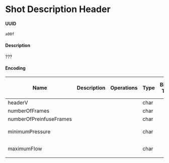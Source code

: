 # Shot Description Header

#### UUID

`a00f`

#### Description

???

#### Encoding

| Name                    | Description | Operations | Type | Binary Type | Parsed Type | How to Parse  |
| ----------------------- | ----------- | ---------- | ---- | ----------- | ----------- | ------------- |
| headerV                 |             |            | char |             | number      |               |
| numberOfFrames          |             |            | char |             | number      |               |
| numberOfPreinfuseFrames |             |            | char |             | number      |               |
| minimumPressure         |             |            | char |             | number      | `v => v / 16` |
| maximumFlow             |             |            | char |             | number      | `v => v / 16` |
